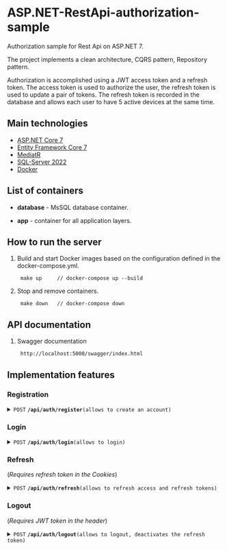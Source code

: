 # ASP.NET-RestApi-authorization-sample

Authorization sample for Rest Api on ASP.NET 7.

The project implements a clean architecture, CQRS pattern, Repository pattern.

Authorization is accomplished using a JWT access token and a refresh token.
The access token is used to authorize the user, the refresh token is used to update a pair of tokens.
The refresh token is recorded in the database and allows each user to have 5 active devices at the same time.

## Main technologies

* [ASP.NET Core 7](https://learn.microsoft.com/en-us/aspnet/core/introduction-to-aspnet-core?view=aspnetcore-7.0)
* [Entity Framework Core 7](https://learn.microsoft.com/en-us/ef/core/)
* [MediatR](https://github.com/jbogard/MediatR)
* [SQL-Server 2022](https://www.microsoft.com/pl-pl/sql-server/sql-server-2022)
* [Docker](https://www.docker.com/)


## List of containers

* **database** - MsSQL database container.

* **app** - container for all application layers.


## How to run the server

1. Build and start Docker images based on the configuration defined in the docker-compose.yml.

        make up     // docker-compose up --build

2. Stop and remove containers.

        make down   // docker-compose down

## API documentation

1. Swagger documentation

        http://localhost:5000/swagger/index.html

## Implementation features

### Registration
<details>
<summary>
    <code>POST</code> <code><b>/api/auth/register</b></code><code>(allows to create an account)</code>
</summary>

##### Parameters
> | name     | type       | data type |                                                           
> |----------|------------|-----------|
> | email    | required   | string    |
> | password | required   | string    |


##### Responses
> | http code | content-type        | response                                         |
> |-----------|---------------------|--------------------------------------------------|
> | `201`     | `application/json`  | `"0647ce88-2e36-421a-7314-08dbffe1c4a0"`         |
> | `409`     | `application/json`  | `Entity: User (user@example.com) already exists` |
> | `400`     | `application/json`  | `Validation errors`                              |
</details>

### Login

<details>
<summary>
    <code>POST</code> <code><b>/api/auth/login</b></code><code>(allows to login)</code>
</summary>

##### Parameters
> | name     | type       | data type |                                                           
> |----------|------------|-----------|
> | email    | required   | string    |
> | password | required   | string    |

##### Responses
> | http code | content-type                             | response                                                                                                                         |
> |-----------|------------------------------------------|----------------------------------------------------------------------------------------------------------------------------------|
> | `200`     | `application/json` `and HttpOnly Cookie` | `{"accessToken": "eyJhbGc...", "type": "Bearer" }` `cookie: refreshToken=Wna@3da...; Expires=...; Secure; HttpOnly; Domain=...;` |
> | `403`     | `application/json`                       | `Entity: User (user@exampe.com) doesn't exist or your password is incorrect`                                                     |
> | `400`     | `application/json`                       | `Validation errors`                                                                                                              |
</details>

### Refresh 
(*Requires refresh token in the Cookies*)
<details>
<summary>
    <code>POST</code> <code><b>/api/auth/refresh</b></code><code>(allows to refresh access and refresh tokens)</code>
</summary>

##### Parameters
> Http Only cookie<br>
> refreshToken=WnaMQ3j...; Expires=Sat, 23 Dec 2025 16:01:54 GMT; Path=/; Secure; HttpOnly; Domain=...;

##### Responses
> | http code | content-type                             | response                                                                                                                         |
> |-----------|------------------------------------------|----------------------------------------------------------------------------------------------------------------------------------|
> | `200`     | `application/json` `and HttpOnly Cookie` | `{"accessToken": "eyJhbGc...", "type": "Bearer" }` `cookie: refreshToken=Wna@3da...; Expires=...; Secure; HttpOnly; Domain=...;` |
> | `401`     | `application/json`                       | `Refresh token isn't valid`                                                                                                      |
> | `401`     | `application/json`                       | `Refresh token is outdated`                                                                                                      |
</details>

### Logout 
(*Requires JWT token in the header*)
<details>
<summary>
    <code>POST</code> <code><b>/api/auth/logout</b></code><code>(allows to logout, deactivates the refresh token)</code>
</summary>

##### Parameters
> 1. Valid access JWT Bearer token in the header

##### Responses
> | http code | content-type                                    | response                           |
> |-----------|-------------------------------------------------|------------------------------------|
> | `200`     | `application/json` `and remove HttpOnly Cookie` | `No body returned for response`    |
> | `401`     | `application/json`                              | `No body returned for response`    |
</details>